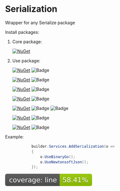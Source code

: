 # Serialization
Wrapper for any Serialize package

Install packages:

1. Core package:

    [![NuGet](https://img.shields.io/badge/EasyMicroservices-Serialization-orange.svg)](https://www.nuget.org/packages/EasyMicroservices.Serialization.DependencyInjection/)


2. Use package:

   [![NuGet](https://img.shields.io/badge/EasyMicroservicesSerialization-BinaryGo-orange.svg)](https://www.nuget.org/packages/EasyMicroservices.Serialization.BinaryGo/) ![Badge](https://img.shields.io/badge/Binary-8A2BE2)
   
   [![NuGet](https://img.shields.io/badge/EasyMicroservicesSerialization-MemoryPack-orange.svg)](https://www.nuget.org/packages/EasyMicroservices.Serialization.MemoryPack/) ![Badge](https://img.shields.io/badge/Binary-8A2BE2)
   
   [![NuGet](https://img.shields.io/badge/EasyMicroservicesSerialization-MessagePack-orange.svg)](https://www.nuget.org/packages/EasyMicroservices.Serialization.MessagePack/) ![Badge](https://img.shields.io/badge/Binary-8A2BE2)
   
   [![NuGet](https://img.shields.io/badge/EasyMicroservicesSerialization-NewtonsoftJson-orange.svg)](https://www.nuget.org/packages/EasyMicroservices.Serialization.Newtonsoft.Json/) ![Badge](https://img.shields.io/badge/Text-8A2BE2)
   
   [![NuGet](https://img.shields.io/badge/EasyMicroservicesSerialization-SystemTextJson-orange.svg)](https://www.nuget.org/packages/EasyMicroservices.Serialization.System.Text.Json/) ![Badge](https://img.shields.io/badge/Text-8A2BE2) ![Badge](https://img.shields.io/badge/Binary-8A2BE2)
   
   [![NuGet](https://img.shields.io/badge/EasyMicroservicesSerialization-SystemTextXml-orange.svg)](https://www.nuget.org/packages/EasyMicroservices.Serialization.System.Text.Xml/) ![Badge](https://img.shields.io/badge/Text-8A2BE2)
   
   [![NuGet](https://img.shields.io/badge/EasyMicroservicesSerialization-YamlDotNet-orange.svg)](https://www.nuget.org/packages/EasyMicroservices.Serialization.YamlDotNet/) ![Badge](https://img.shields.io/badge/Text-8A2BE2)

 Example:

```csharp
            builder.Services.AddSerialization(o => 
            { 
                o.UseBinaryGo(); 
                o.UseNewtonsoftJson(); 
            });
```

[![Line Coverage Status](./src/CSharp/coverage-badge-line.svg)](https://github.com/danpetitt/open-cover-badge-generator-action/)

